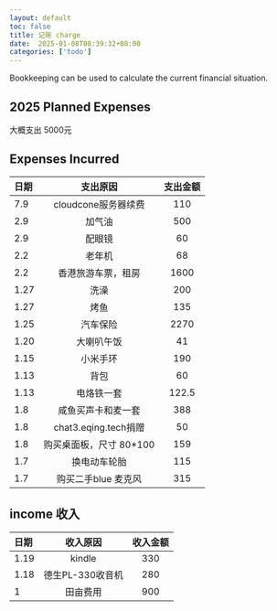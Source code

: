 ```yaml
---
layout: default
toc: false
title: 记账 charge
date:  2025-01-08T08:39:32+08:00
categories: ['todo']
---
```


Bookkeeping can be used to calculate the current financial situation.

<!--more-->

## 2025 Planned Expenses

大概支出 5000元

## Expenses Incurred

| 日期 |        支出原因         | 支出金额 |
| :--- | :---------------------: | :------: |
| 7.9  |       cloudcone服务器续费        |   110    |
| 2.9  |         加气油          |   500    |
| 2.9  |         配眼镜          |    60    |
| 2.2  |         老年机          |    68    |
| 2.2  |   香港旅游车票，租房    |   1600   |
| 1.27 |          洗澡           |   200    |
| 1.27 |          烤鱼           |   135    |
| 1.25 |        汽车保险         |   2270   |
| 1.20 |       大喇叭午饭        |    41    |
| 1.15 |        小米手环         |   190    |
| 1.13 |          背包           |    60    |
| 1.13 |       电烙铁一套        |  122.5   |
| 1.8  |   咸鱼买声卡和麦一套    |   388    |
| 1.8  |  chat3.eqing.tech捐赠   |    50    |
| 1.8  | 购买桌面板，尺寸 80*100 |   159    |
| 1.7  |      换电动车轮胎       |   115    |
| 1.7  |   购买二手blue 麦克风   |   315    |

## income 收入

| 日期 |     收入原因     | 收入金额 |
| :--- | :--------------: | :------: |
| 1.19 |      kindle      |   330    |
| 1.18 | 德生PL-330收音机 |   280    |
| 1    |     田亩费用     |   900    |